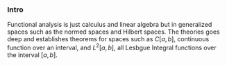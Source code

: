 ### **Intro**

Functional analysis is just calculus and linear algebra but in generalized spaces such as the normed spaces and Hilbert spaces. The theories goes deep and establishes theorems for spaces such as $C[a, b]$, continuous function over an interval, and $L^2[a, b]$, all Lesbgue Integral functions over the interval $[a, b]$. 